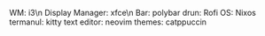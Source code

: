 WM: i3\n
Display Manager: xfce\n
Bar: polybar
drun: Rofi
OS: Nixos
termanul: kitty
text editor: neovim
themes: catppuccin
